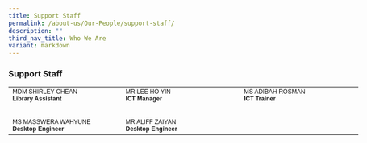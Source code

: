 ```yaml
---
title: Support Staff
permalink: /about-us/Our-People/support-staff/
description: ""
third_nav_title: Who We Are
variant: markdown
---
```

### **Support Staff**

<table border="0" cellpadding="0" cellspacing="0" style="width:694px">
	<thead>
	</thead>
	<tbody>
		<tr>
			<td style="width:218px"><span style="font-family:Arial,Helvetica,sans-serif"><span style="font-size:12px">MDM SHIRLEY CHEAN<br>
			<strong>Library Assistant</strong></span></span></td>
				<td style="width:218px"><span style="font-family:Arial,Helvetica,sans-serif"><span style="font-size:12px">MR LEE HO YIN<br>
			<strong>ICT Manager</strong></span></span></td>
			<td style="width:230px"><span style="font-family:Arial,Helvetica,sans-serif"><span style="font-size:12px">MS ADIBAH ROSMAN<br>
			<strong>ICT Trainer</strong></span></span></td>
		</tr>
		<tr>
			<td style="width:218px">&nbsp;</td>
			<td style="width:230px">&nbsp;</td>
		</tr>
		<tr>
			<td style="width:218px"><span style="font-family:Arial,Helvetica,sans-serif"><span style="font-size:12px">MS MASSWERA WAHYUNE<br>
			<strong>Desktop Engineer</strong></span></span></td>
			<td style="width:230px"><span style="font-family:Arial,Helvetica,sans-serif"><span style="font-size:12px">MR ALIFF ZAIYAN<br>
			<strong>Desktop Engineer</strong></span></span></td>
			<td style="width:218px"><span style="font-family:Arial,Helvetica,sans-serif"><span style="font-size:12px"><br>
			<strong></strong></span></span></td>
		</tr>
	</tbody>
</table>

<p>&nbsp;</p>